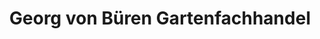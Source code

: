 ---
title: "Georg von Büren Gartenfachhandel"
url: /weinheim/georg-von-bueren-gartenfachhandel/
shop: Garten-Center
---